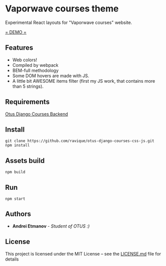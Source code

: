 # Vaporwave courses theme 

Experimental React layouts for "Vaporwave courses" website.

[= DEMO =](https://oc.space-coding.com) 

## Features

- Web colors!
- Compiled by webpack
- BEM-full methodology
- Some DOM hovers are made with JS.
- A little bit AWESOME items filter (first my JS work, that contains more than 5 strings).

## Requirements

[Otus Django Courses Backend](https://github.com/ravique/otus-courses-website)

## Install
```commandline
git clone https://github.com/ravique/otus-django-courses-css-js.git
npm install
```

## Assets build
```commmandline
npm build
```

## Run
```commmandline
npm start
```

## Authors

* **Andrei Etmanov** - *Student of OTUS :)*

## License

This project is licensed under the MIT License – see the [LICENSE.md](LICENSE.md) file for details
